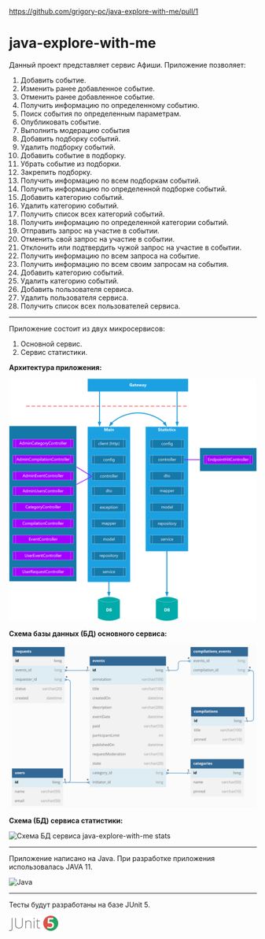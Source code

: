 https://github.com/grigory-pc/java-explore-with-me/pull/1

# java-explore-with-me
Данный проект представляет сервис Афиши.
Приложение позволяет:
1. Добавить событие.
2. Изменить ранее добавленное событие.
3. Отменить ранее добавленное событие.
4. Получить информацию по определенному событию.
5. Поиск события по определенным параметрам.
6. Опубликовать событие.
7. Выполнить модерацию события
8. Добавить подборку событий.
9. Удалить подборку событий.
10. Добавить событие в подборку.
11. Убрать событие из подборки.
12. Закрепить подборку.
13. Получить информацию по всем подборкам событий.
14. Получить информацию по определенной подборке событий.
15. Добавить категорию событий.
16. Удалить категорию событий.
17. Получить список всех категорий событий.
18. Получить информацию по определенной категории событий.
19. Отправить запрос на участие в событии.
20. Отменить свой запрос на участие в событии.
21. Отклонить или подтвердить чужой запрос на участие в событии.
22. Получить информацию по всем запроса на событие.
23. Получить информацию по всем своим запросам на события.
24. Добавить категорию событий.
25. Удалить категорию событий.
26. Добавить пользователя сервиса.
27. Удалить пользователя сервиса.
28. Получить список всех пользователей сервиса.

---
Приложение состоит из двух микросервисов:
1. Основной сервис.
2. Сервис статистики.


<b>Архитектура приложения:</b>

![Архитектура приложения java-explore-with-me](https://github.com/grigory-pc/java-explore-with-me/blob/develop/explore-with-me_design_03.png?raw=true)


<b>Схема базы данных (БД) основного сервиса:</b>

![Схема БД сервиса java-explore-with-me main](https://github.com/grigory-pc/java-explore-with-me/blob/develop/Scheme_DB_Main_03.png?raw=true)

<b>Схема (БД) сервиса статистики:</b>

![Схема БД сервиса java-explore-with-me stats](https://github.com/grigory-pc/java-explore-with-me/blob/develop/Scheme_DB_Stat_02.png?raw=true)

---
Приложение написано на Java.
При разработке приложения использовалась JAVA 11.

![Java](https://img.shields.io/badge/java-%23ED8B00.svg?style=for-the-badge&logo=java&logoColor=white)

--- 
Тесты будут разработаны на базе JUnit 5.

![JUnit5](https://github.com/grigory-pc/java-explore-with-me/blob/develop/junit5-logo_1.png?raw=true)



